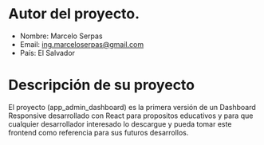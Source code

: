 # Autor del proyecto.
- Nombre: Marcelo Serpas
- Email: ing.marceloserpas@gmail.com
- País: El Salvador

# Descripción de su proyecto
El proyecto (app_admin_dashboard) es la primera versión de un Dashboard Responsive desarrollado con React para propositos educativos y para que cualquier desarrollador interesado lo descargue y pueda tomar este frontend como referencia para sus futuros desarrollos.

